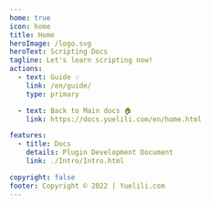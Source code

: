 ```yaml
---
home: true
icon: home
title: Home
heroImage: /logo.svg
heroText: Scripting Docs
tagline: Let's learn scripting now!
actions:
  - text: Guide 💡
    link: /en/guide/
    type: primary

  - text: Back to Main docs 🏠
    link: https://docs.yuelili.com/en/home.html

features:
  - title: Docs
    details: Plugin Development Document
    link: ./Intro/Intro.html

copyright: false
footer: Copyright © 2022 | Yuelili.com
---
```


